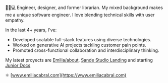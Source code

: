 🧚🏽💻 Engineer, designer, and former librarian. My mixed background makes me a unique software engineer. I love blending technical skills with user empathy.

In the last 4+ years, I've:
- Developed scalable full-stack features using diverse technologies.
- Worked on generative AI projects tackling customer pain points.
- Promoted cross-functional collaboration and interdisciplinary thinking.

My latest proyects are [Emilia/about](https://github.com/Em3c2/emilia-about), [Sande Studio Landing](https://github.com/Em3c2/sande-landing) and starting [Junior Docs](https://github.com/Em3c2/junior-doc) 

⚛️ [www.emiliacabral.com](https://www.emiliacabral.com)
